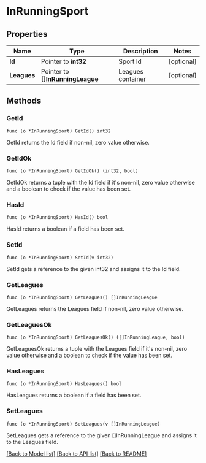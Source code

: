 # InRunningSport

## Properties

Name | Type | Description | Notes
------------ | ------------- | ------------- | -------------
**Id** | Pointer to **int32** | Sport Id | [optional] 
**Leagues** | Pointer to [**[]InRunningLeague**](InRunningLeague.md) | Leagues container | [optional] 

## Methods

### GetId

`func (o *InRunningSport) GetId() int32`

GetId returns the Id field if non-nil, zero value otherwise.

### GetIdOk

`func (o *InRunningSport) GetIdOk() (int32, bool)`

GetIdOk returns a tuple with the Id field if it's non-nil, zero value otherwise
and a boolean to check if the value has been set.

### HasId

`func (o *InRunningSport) HasId() bool`

HasId returns a boolean if a field has been set.

### SetId

`func (o *InRunningSport) SetId(v int32)`

SetId gets a reference to the given int32 and assigns it to the Id field.

### GetLeagues

`func (o *InRunningSport) GetLeagues() []InRunningLeague`

GetLeagues returns the Leagues field if non-nil, zero value otherwise.

### GetLeaguesOk

`func (o *InRunningSport) GetLeaguesOk() ([]InRunningLeague, bool)`

GetLeaguesOk returns a tuple with the Leagues field if it's non-nil, zero value otherwise
and a boolean to check if the value has been set.

### HasLeagues

`func (o *InRunningSport) HasLeagues() bool`

HasLeagues returns a boolean if a field has been set.

### SetLeagues

`func (o *InRunningSport) SetLeagues(v []InRunningLeague)`

SetLeagues gets a reference to the given []InRunningLeague and assigns it to the Leagues field.


[[Back to Model list]](../README.md#documentation-for-models) [[Back to API list]](../README.md#documentation-for-api-endpoints) [[Back to README]](../README.md)


